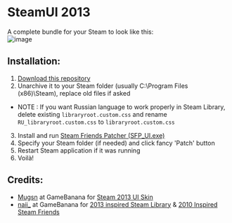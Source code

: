# SteamUI 2013
A complete bundle for your Steam to look like this:<br>
![image](https://ltdfoto.ru/images/2023/03/05/steam3.png)<br>

## Installation:
1. [Download this repository](https://github.com/allenvox/SteamUI-2013/archive/refs/heads/main.zip)
2. Unarchive it to your Steam folder (usually C:\Program Files (x86)\Steam), replace old files if asked
- NOTE : If you want Russian language to work properly in Steam Library, delete existing `libraryroot.custom.css` and rename `RU_libraryroot.custom.css` to `libraryroot.custom.css`
3. Install and run [Steam Friends Patcher (SFP_UI.exe)](https://github.com/PhantomGamers/SFP/releases)
4. Specify your Steam folder (if needed) and click fancy 'Patch' button
5. Restart Steam application if it was running
6. Voilà!

## Credits:
* [Mugsn](https://steamcommunity.com/id/Mugsn) at GameBanana for [Steam 2013 UI Skin](https://gamebanana.com/mods/23804)
* [naii_](https://www.youtube.com/@naii_) at GameBanana for [2013 inspired Steam Library](https://gamebanana.com/mods/305429) & [2010 Inspired Steam Friends](https://gamebanana.com/mods/291147)
